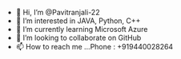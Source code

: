 - 👋 Hi, I’m @Pavitranjali-22
- 👀 I’m interested in JAVA, Python, C++ 
- 🌱 I’m currently learning Microsoft Azure
- 💞️ I’m looking to collaborate on GitHub
- 📫 How to reach me ...Phone : +919440028264

<!---
Pavitranjali-22/Pavitranjali-22 is a ✨ special ✨ repository because its `README.md` (this file) appears on your GitHub profile.
You can click the Preview link to take a look at your changes.
--->
